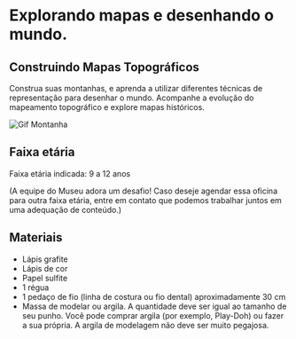# Explorando mapas e desenhando o mundo.
## Construindo Mapas Topográficos
Construa suas montanhas, e aprenda a utilizar diferentes técnicas de representação para desenhar o mundo. Acompanhe a evolução do mapeamento topográfico e explore mapas históricos.

![Gif Montanha](file:///C:/Users/Bruna/Downloads/Webp_net-gifmaker%20(1).gif)

 ## Faixa etária 
 Faixa etária indicada: 9 a 12 anos
 
 (A equipe do Museu adora um desafio! Caso deseje agendar essa oficina para outra faixa etária, entre em contato que podemos trabalhar juntos em uma adequação de conteúdo.)
 ## Materiais
 - Lápis grafite
 - Lápis de cor
 - Papel sulfite
- 1 régua
- 1 pedaço de fio (linha de costura ou fio dental) aproximadamente 30 cm
- Massa de modelar ou argila. A quantidade deve ser igual ao tamanho de seu punho. Você pode comprar argila (por exemplo, Play-Doh) ou fazer a sua própria. A argila de modelagem não deve ser muito pegajosa.
